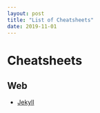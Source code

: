 ```yaml
---
layout: post
title: "List of Cheatsheets"
date: 2019-11-01
---
```

# Cheatsheets

## Web

* [Jekyll](https://devhints.io/jekyll)